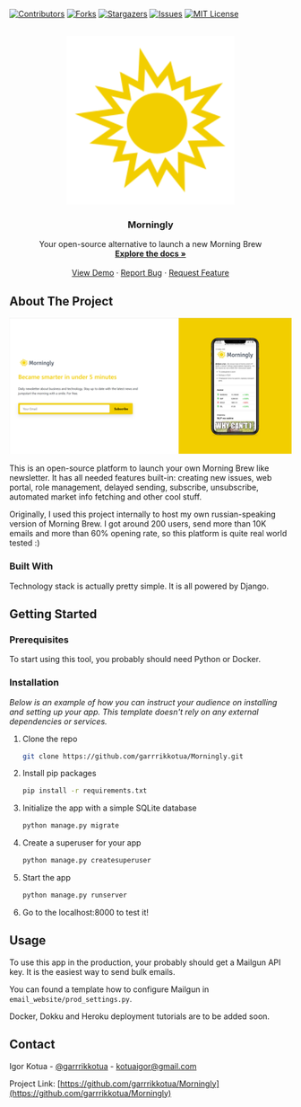 <div id="top"></div>


<!-- PROJECT SHIELDS -->
[![Contributors][contributors-shield]][contributors-url]
[![Forks][forks-shield]][forks-url]
[![Stargazers][stars-shield]][stars-url]
[![Issues][issues-shield]][issues-url]
[![MIT License][license-shield]][license-url]



<!-- PROJECT LOGO -->
<br />
<div align="center">
  <a href="https://github.com/garrrrikkotua/Morningly">
    <img src="static/email_website/vector_logo.svg" alt="Logo" width="300">
  </a>

  <h3 align="center">Morningly</h3>

  <p align="center">
    Your open-source alternative to launch a new Morning Brew
    <br />
    <a href="https://github.com/othneildrew/Best-README-Template"><strong>Explore the docs »</strong></a>
    <br />
    <br />
    <a href="https://github.com/othneildrew/Best-README-Template">View Demo</a>
    ·
    <a href="https://github.com/othneildrew/Best-README-Template/issues">Report Bug</a>
    ·
    <a href="https://github.com/othneildrew/Best-README-Template/issues">Request Feature</a>
  </p>
</div>


<!-- ABOUT THE PROJECT -->
## About The Project

[![Product Name Screen Shot][product-screenshot]](https://example.com)

This is an open-source platform to launch your own Morning Brew like newsletter. It has all needed features built-in: creating new issues, web portal, role management, delayed sending, subscribe, unsubscribe, automated market info fetching and other cool stuff.

Originally, I used this project internally to host my own russian-speaking version of Morning Brew. I got around 200 users, send more than 10K emails and more than 60% opening rate, so this platform is quite real world tested :)

### Built With

Technology stack is actually pretty simple. It is all powered by Django.


<!-- GETTING STARTED -->
## Getting Started

### Prerequisites
To start using this tool, you probably should need Python or Docker.

### Installation

_Below is an example of how you can instruct your audience on installing and setting up your app. This template doesn't rely on any external dependencies or services._

1. Clone the repo
   ```sh
   git clone https://github.com/garrrikkotua/Morningly.git
   ```
2. Install pip packages
   ```sh
   pip install -r requirements.txt
   ```
3. Initialize the app with a simple SQLite database
   ```sh
   python manage.py migrate
   ```
4. Create a superuser for your app
   ```sh
   python manage.py createsuperuser
   ```
5. Start the app
   ```sh
   python manage.py runserver
   ```
6. Go to the localhost:8000 to test it!

<!-- USAGE EXAMPLES -->
## Usage
To use this app in the production, your probably should get a Mailgun API key. It is the easiest way to send bulk emails.

You can found a template how to configure Mailgun in `email_website/prod_settings.py`.

Docker, Dokku and Heroku deployment tutorials are to be added soon.

<!-- CONTACT -->
## Contact

Igor Kotua - [@garrrikkotua](https://twitter.com/garrrikkotua) - kotuaigor@gmail.com

Project Link: [https://github.com/garrrikkotua/Morningly](https://github.com/garrrikkotua/Morningly)

<!-- MARKDOWN LINKS & IMAGES -->
<!-- https://www.markdownguide.org/basic-syntax/#reference-style-links -->
[contributors-shield]: https://img.shields.io/github/contributors/garrrrikkotua/Morningly.svg?style=for-the-badge
[contributors-url]: https://github.com/garrrrikkotua/Morningly/graphs/contributors
[forks-shield]: https://img.shields.io/github/forks/garrrrikkotua/Morningly.svg?style=for-the-badge
[forks-url]: https://github.com/garrrrikkotua/Morningly/network/members
[stars-shield]: https://img.shields.io/github/stars/garrrrikkotua/Morningly.svg?style=for-the-badge
[stars-url]: https://github.com/garrrrikkotua/Morningly/stargazers
[issues-shield]: https://img.shields.io/github/issues/garrrrikkotua/Morningly.svg?style=for-the-badge
[issues-url]: https://github.com/garrrrikkotua/Morningly/issues
[license-shield]: https://img.shields.io/github/license/garrrrikkotua/Morningly.svg?style=for-the-badge
[license-url]: https://github.com/garrrrikkotua/Morningly/blob/master/LICENSE.txt
[linkedin-shield]: https://img.shields.io/badge/-LinkedIn-black.svg?style=for-the-badge&logo=linkedin&colorB=555
[product-screenshot]: static/email_website/morningly_landing_image.png
